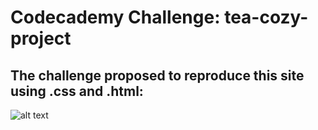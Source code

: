 # Codecademy Challenge: tea-cozy-project

## The challenge proposed to reproduce this site using .css and .html:
![alt text](https://content.codecademy.com/courses/freelance-1/unit-4/img-tea-cozy-redline.jpg)
